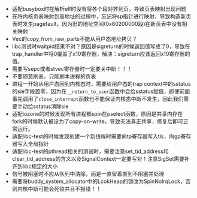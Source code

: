 - 适配busybox时在解析elf时没有将各个段对齐到页，导致页表映射出现问题
- 在将内核页表映射到高地址的过程中，忘记将sp指针进行映射，导致构造新页表时发生pagefault，因为旧的地址空间(0x80200000段)在新页表中没有相关映射
- Vec的copy_from_raw_parts不能从用户态地址拷贝？
- libc测试时waitpid结果不对？原因是sigreturn的时候返回值写成了0，导致在trap_handler中将0覆盖了x10寄存器，解决：sigreturn应该返回x10寄存器的值。
- 需要写sepc或者stvec寄存器时一定要关中断！！！
- 不要随意刷表，只能刷本进程的页表
- 进程一开始从用户态回到内核态时，需要给用户态的trap context中的sstatus的sie字段置零，因为在`__return_to_user`函数中会给sstatus赋值，即便前面事先调用了`close_interrupt`函数也不能保证内核态中断不发生，因此我们需要手动给sstatus清除sie
- 适配iozone的时候发现所有进程都spin在pselect函数，原因是共享内存在fork的时候默认被设为了copy-on-write，导致无法真正共享，修复后即可正常运行。
- 适配libc-test的时候发现创建一个新线程时需要向tp寄存器写入tls，向gp寄存器写入全局指针
- 适配libc-test的pthread相关的测试时，需要注意set_tid_address和clear_tid_address的含义以及SignalContext一定要写对！注意SigSet需要补齐到libc规定的大小
- 信号被阻塞时不应从队列中清除，而是一直留着直到不阻塞并处理
- 需要将buddy_system_allocator中的LcokHeap的锁改为SpinNoIrqLock，否则内核中断可能会死锁并且不报错！！